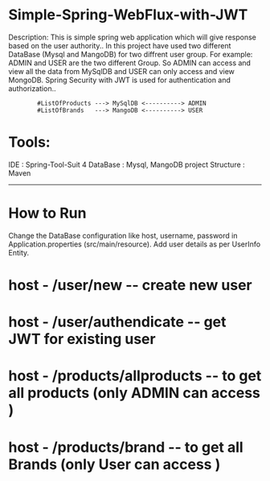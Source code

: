 # Simple-Spring-WebFlux-with-JWT

Description:
            This is simple spring web application which will give response based on the user authority.. In this project have used two different DataBase (Mysql and MangoDB) for two diffrent user group. For example: ADMIN and USER are the two different Group. So ADMIN can access and view all the data from MySqlDB and USER can only access and view MongoDB. Spring Security with JWT is used for authentication and authorization.. 
            
            #ListOfProducts ---> MySqlDB <----------> ADMIN 
            #ListOfBrands   ---> MangoDB <----------> USER

# Tools:

 IDE        : Spring-Tool-Suit 4
 DataBase   : Mysql, MangoDB
 project Structure : Maven
 
 ----------------------------------------------------------------------------------------------------------------------------------------------------------------------
 
 # How to Run
 
 Change the DataBase configuration like host, username, password in Application.properties (src/main/resource). 
 Add user details as per UserInfo Entity.
 # host - /user/new               -- create new user
 # host - /user/authendicate      -- get JWT for existing user
 # host - /products/allproducts   -- to get all products (only  ADMIN can access )
 # host - /products/brand         -- to get all Brands (only  User can access )
  
          
